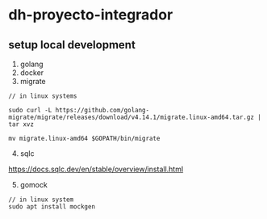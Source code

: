 # dh-proyecto-integrador

## setup local development

1. golang
2. docker
3. migrate
```
// in linux systems

sudo curl -L https://github.com/golang-migrate/migrate/releases/download/v4.14.1/migrate.linux-amd64.tar.gz | tar xvz

mv migrate.linux-amd64 $GOPATH/bin/migrate
```
4. sqlc

https://docs.sqlc.dev/en/stable/overview/install.html

5. gomock
```
// in linux system
sudo apt install mockgen
```
